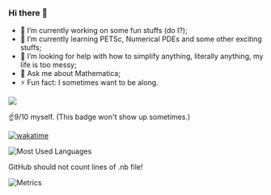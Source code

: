 ### Hi there 👋

- 🔭 I’m currently working on some fun stuffs (do I?);
- 🌱 I’m currently learning PETSc, Numerical PDEs and some other exciting stuffs;
- 🤔 I’m looking for help with how to simplify anything, literally anything, my life is too messy;
- 💬 Ask me about Mathematica;
- ⚡ Fun fact: I sometimes want to be along.


![](https://visitor-badge.glitch.me/badge?page_id=BillKerman.readme)

☝️9/10 myself. (This badge won't show up sometimes.)

[![wakatime](https://wakatime.com/badge/user/8fdc30f4-b81f-446f-9b1d-b31833ed1004.svg)](https://wakatime.com/@8fdc30f4-b81f-446f-9b1d-b31833ed1004.svg)


![Most Used Languages](https://github-readme-stats.vercel.app/api/top-langs/?username=BeteixZ&theme=dark)

GitHub should not count lines of .nb file!

![Metrics](https://metrics.lecoq.io/BeteixZ)
